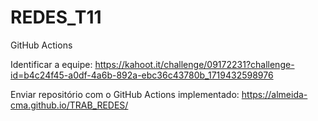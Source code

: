 # REDES_T11
GitHub Actions

Identificar a equipe:
https://kahoot.it/challenge/09172231?challenge-id=b4c24f45-a0df-4a6b-892a-ebc36c43780b_1719432598976

Enviar repositório com o GitHub Actions implementado:
https://almeida-cma.github.io/TRAB_REDES/

